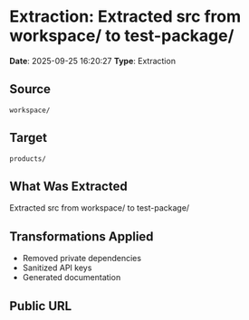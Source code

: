 # Extraction: Extracted src from workspace/ to test-package/

**Date**: 2025-09-25 16:20:27
**Type**: Extraction

## Source
`workspace/`

## Target
`products/`

## What Was Extracted
Extracted src from workspace/ to test-package/

## Transformations Applied
- Removed private dependencies
- Sanitized API keys
- Generated documentation

## Public URL

